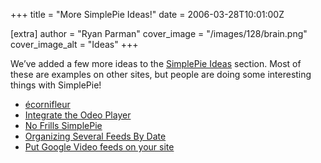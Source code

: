 +++
title = "More SimplePie Ideas!"
date = 2006-03-28T10:01:00Z

[extra]
author = "Ryan Parman"
cover_image = "/images/128/brain.png"
cover_image_alt = "Ideas"
+++

We’ve added a few more ideas to the [SimplePie Ideas](/ideas/) section. Most of these are examples on other sites, but people are doing some interesting things with SimplePie!

- [écornifleur](/ideas/external-links/ecornifleur/ "écornifleur")
- [Integrate the Odeo Player](/ideas/external-links/integrate-the-odeo-player/ "Integrate the Odeo Player")
- [No Frills SimplePie](/ideas/external-links/no-frills-simplepie/ "No Frills SimplePie")
- [Organizing Several Feeds By Date](/ideas/external-links/organizing-several-feeds-by-date/ "Organizing Several Feeds By Date")
- [Put Google Video feeds on your site](/ideas/external-links/put-google-video-feeds-on-your-site/ "Put Google Video feeds on your site")
